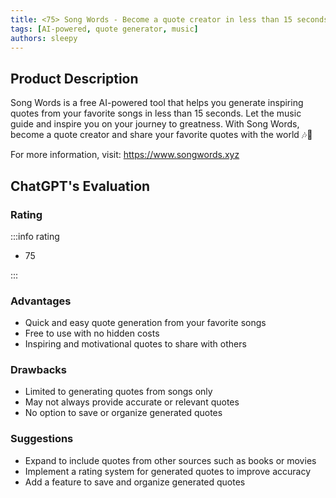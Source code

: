 ```yaml
---
title: <75> Song Words - Become a quote creator in less than 15 seconds for free
tags: [AI-powered, quote generator, music]
authors: sleepy
---
```


## Product Description

Song Words is a free AI-powered tool that helps you generate inspiring quotes from your favorite songs in less than 15 seconds. Let the music guide and inspire you on your journey to greatness. With Song Words, become a quote creator and share your favorite quotes with the world 🎶💭

For more information, visit: https://www.songwords.xyz

## ChatGPT's Evaluation

### Rating

:::info rating

- 75

:::

### Advantages

- Quick and easy quote generation from your favorite songs
- Free to use with no hidden costs
- Inspiring and motivational quotes to share with others


### Drawbacks

- Limited to generating quotes from songs only
- May not always provide accurate or relevant quotes
- No option to save or organize generated quotes

### Suggestions

- Expand to include quotes from other sources such as books or movies
- Implement a rating system for generated quotes to improve accuracy
- Add a feature to save and organize generated quotes